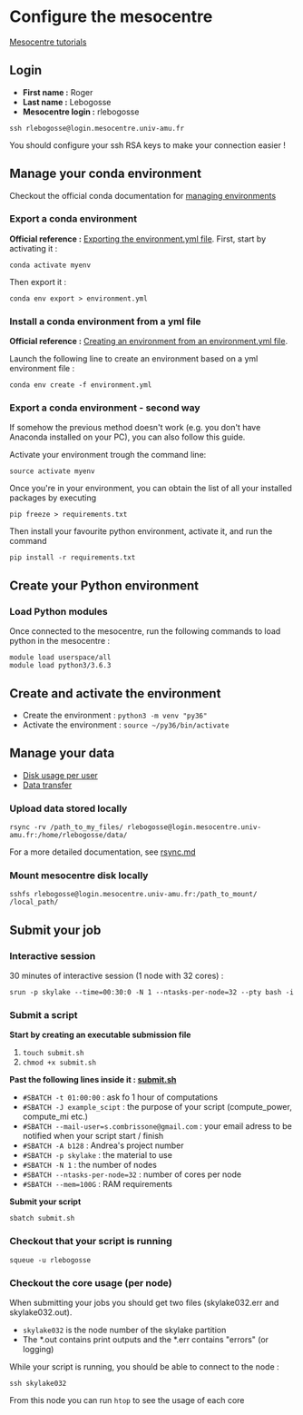 # Configure the mesocentre

[Mesocentre tutorials](https://mesocentre.univ-amu.fr/les-tutoriaux/)

## Login

* **First name :** Roger
* **Last name :** Lebogosse
* **Mesocentre login :** rlebogosse

`ssh rlebogosse@login.mesocentre.univ-amu.fr`

You should configure your ssh RSA keys to make your connection easier !

## Manage your conda environment

Checkout the official conda documentation for [managing environments](https://docs.conda.io/projects/conda/en/latest/user-guide/tasks/manage-environments.html)

### Export a conda environment

**Official reference :** [Exporting the environment.yml file](https://docs.conda.io/projects/conda/en/latest/user-guide/tasks/manage-environments.html#exporting-the-environment-yml-file). First, start by activating it :

```
conda activate myenv
```

Then export it :

```
conda env export > environment.yml
```

### Install a conda environment from a yml file

**Official reference :** [Creating an environment from an environment.yml file](https://docs.conda.io/projects/conda/en/latest/user-guide/tasks/manage-environments.html#creating-an-environment-from-an-environment-yml-file). 

Launch the following line to create an environment based on a yml environment file :

```
conda env create -f environment.yml
```

### Export a conda environment - second way

If somehow the previous method doesn't work (e.g. you don't have Anaconda installed on your PC), 
you can also follow this guide.

Activate your environment trough the command line:

    source activate myenv

Once you're in your environment, you can obtain the list of all your installed packages by executing

    pip freeze > requirements.txt
    
Then install your favourite python environment, activate it, and run the command

    pip install -r requirements.txt

## Create your Python environment

### Load Python modules

Once connected to the mesocentre, run the following commands to load python in the mesocentre :

```
module load userspace/all
module load python3/3.6.3
```

## Create and activate the environment

* Create the environment : `python3 -m venv "py36"`
* Activate the environment : `source ~/py36/bin/activate`

## Manage your data

* [Disk usage per user](https://mesocentre.univ-amu.fr/espaces_disquesn/)
* [Data transfer](https://mesocentre.univ-amu.fr/sauvegarde-donnees/)

### Upload data stored locally

`rsync -rv /path_to_my_files/ rlebogosse@login.mesocentre.univ-amu.fr:/home/rlebogosse/data/`

For a more detailed documentation, see [rsync.md](https://github.com/brainets/ressources/blob/master/mesocentre/attachment/rsync.md)

### Mount mesocentre disk locally

`sshfs rlebogosse@login.mesocentre.univ-amu.fr:/path_to_mount/ /local_path/`

## Submit your job

### Interactive session

30 minutes of interactive session (1 node with 32 cores) :

`srun -p skylake --time=00:30:0 -N 1 --ntasks-per-node=32 --pty bash -i`

### Submit a script

**Start by creating an executable submission file**
1. `touch submit.sh`
2. `chmod +x submit.sh`

**Past the following lines inside it : [submit.sh](https://github.com/brainets/ressources/blob/master/mesocentre/script/submit.sh)**
* `#SBATCH -t 01:00:00` : ask fo 1 hour of computations
* `#SBATCH -J example_scipt` : the purpose of your script (compute_power, compute_mi etc.)
* `#SBATCH --mail-user=s.combrissone@gmail.com` : your email adress to be notified when your script start / finish
* `#SBATCH -A b128` : Andrea's project number
* `#SBATCH -p skylake` : the material to use
* `#SBATCH -N 1` : the number of nodes
* `#SBATCH --ntasks-per-node=32` : number of cores per node
* `#SBATCH --mem=100G` : RAM requirements

**Submit your script**

`sbatch submit.sh`

### Checkout that your script is running

`squeue -u rlebogosse`

### Checkout the core usage (per node)

When submitting your jobs you should get two files (skylake032.err and skylake032.out).
* `skylake032` is the node number of the skylake partition
* The \*.out contains print outputs and the \*.err contains "errors" (or logging)

While your script is running, you should be able to connect to the node :

`ssh skylake032`

From this node you can run `htop` to see the usage of each core
